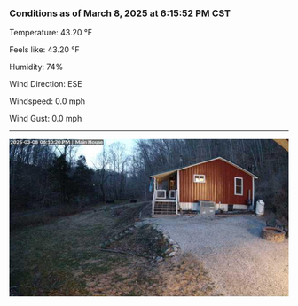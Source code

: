 ### Conditions as of March 8, 2025 at 6:15:52 PM CST 

Temperature: 43.20 &deg;F

Feels like: 43.20 &deg;F

Humidity: 74%

Wind Direction: ESE

Windspeed: 0.0 mph

Wind Gust: 0.0 mph

---

<img src="./images/latest.jpeg"/>


